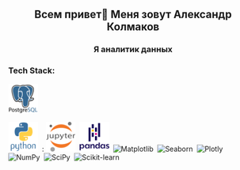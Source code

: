 <h2 align="center">Всем привет👋 Меня зовут Александр Колмаков</h2>
<h3 align="center">Я аналитик данных</h3>

### Tech Stack:
<img src = "https://raw.githubusercontent.com/devicons/devicon/1119b9f84c0290e0f0b38982099a2bd027a48bf1/icons/postgresql/postgresql-original-wordmark.svg" title="PostgreSQL" alt="PostgreSQL" width="60" height="60"/>&nbsp;

<img src = "https://raw.githubusercontent.com/devicons/devicon/1119b9f84c0290e0f0b38982099a2bd027a48bf1/icons/python/python-original-wordmark.svg" title="Python" alt="Python" width="60" height="60"/>&nbsp; :
<img src = "https://raw.githubusercontent.com/devicons/devicon/1119b9f84c0290e0f0b38982099a2bd027a48bf1/icons/jupyter/jupyter-original-wordmark.svg" title = "Jupiter" alt="Jupiter" width="60" height="60"/>&nbsp;
<img src = "https://raw.githubusercontent.com/devicons/devicon/1119b9f84c0290e0f0b38982099a2bd027a48bf1/icons/pandas/pandas-original-wordmark.svg" title="Pandas" alt="Pandas" width="60" height="60"/>&nbsp;
<img src = "https://matplotlib.org/3.1.1/_static/logo2_compressed.svg" title="Matplotlib" alt="Matplotlib" width="120" height="60"/>&nbsp;
<img src = "https://raw.githubusercontent.com/mwaskom/seaborn/master/doc/_static/logo-wide-lightbg.svg" title="Seaborn" alt="Seaborn" width="120" height="60"/>&nbsp;
<img src = "https://upload.wikimedia.org/wikipedia/commons/8/8a/Plotly-logo.png" title="Plotly" alt="Plotly" width="180" height="60"/>&nbsp;
<img src = "https://upload.wikimedia.org/wikipedia/commons/thumb/3/31/NumPy_logo_2020.svg/1280px-NumPy_logo_2020.svg.png" title="NumPy" alt="NumPy" width="120" height="60"/>&nbsp;
<img src = "https://www.fullstackpython.com/img/logos/scipy.png" title="SciPy" alt="SciPy" width="140" height="50"/>&nbsp;
<img src = "https://upload.wikimedia.org/wikipedia/commons/thumb/0/05/Scikit_learn_logo_small.svg/2560px-Scikit_learn_logo_small.svg.png" title="Scikit-learn" alt="Scikit-learn" width="120" height="50"/>&nbsp;
